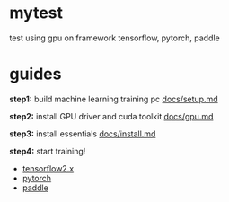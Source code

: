 # mytest
test using gpu on framework tensorflow, pytorch, paddle

# guides

**step1:** build machine learning training pc [docs/setup.md](docs/setup.md)

**step2:** install GPU driver and cuda toolkit [docs/gpu.md](docs/gpu.md)

**step3:** install essentials [docs/install.md](docs/install.md)

**step4:** start training!
- [tensorflow2.x](docs/tensorflow2.md)
- [pytorch]()
- [paddle]()